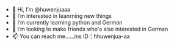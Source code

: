 - 👋 Hi, I’m @huwenjuaaa
- 👀 I’m interested in leanrning new things
- 🌱 I’m currently learning python and German
- 💞️ I’m looking to make friends who's also interested in German 
- 📫 You can reach me……ins ID：hhuwenjua-aa

<!---
huwenjuaaa/huwenjuaaa is a ✨ special ✨ repository because its `README.md` (this file) appears on your GitHub profile.
You can click the Preview link to take a look at your changes.
--->
